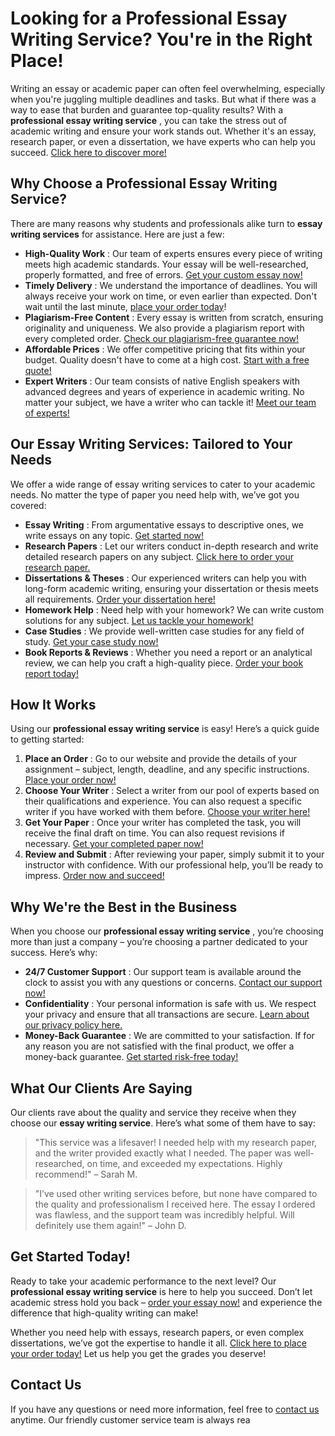 # Looking for a Professional Essay Writing Service? You're in the Right Place!

Writing an essay or academic paper can often feel overwhelming, especially when you're juggling multiple deadlines and tasks. But what if there was a way to ease that burden and guarantee top-quality results? With a **professional essay writing service** , you can take the stress out of academic writing and ensure your work stands out. Whether it's an essay, research paper, or even a dissertation, we have experts who can help you succeed. [Click here to discover more!](https://tinyurl.com/topessay?keyword=professional+essay+writing+service)

## Why Choose a Professional Essay Writing Service?

There are many reasons why students and professionals alike turn to **essay writing services** for assistance. Here are just a few:

- **High-Quality Work** : Our team of experts ensures every piece of writing meets high academic standards. Your essay will be well-researched, properly formatted, and free of errors. [Get your custom essay now!](https://tinyurl.com/topessay?keyword=professional+essay+writing+service)
- **Timely Delivery** : We understand the importance of deadlines. You will always receive your work on time, or even earlier than expected. Don't wait until the last minute, [place your order today](https://tinyurl.com/topessay?keyword=professional+essay+writing+service)!
- **Plagiarism-Free Content** : Every essay is written from scratch, ensuring originality and uniqueness. We also provide a plagiarism report with every completed order. [Check our plagiarism-free guarantee now!](https://tinyurl.com/topessay?keyword=professional+essay+writing+service)
- **Affordable Prices** : We offer competitive pricing that fits within your budget. Quality doesn't have to come at a high cost. [Start with a free quote!](https://tinyurl.com/topessay?keyword=professional+essay+writing+service)
- **Expert Writers** : Our team consists of native English speakers with advanced degrees and years of experience in academic writing. No matter your subject, we have a writer who can tackle it! [Meet our team of experts!](https://tinyurl.com/topessay?keyword=professional+essay+writing+service)

## Our Essay Writing Services: Tailored to Your Needs

We offer a wide range of essay writing services to cater to your academic needs. No matter the type of paper you need help with, we’ve got you covered:

- **Essay Writing** : From argumentative essays to descriptive ones, we write essays on any topic. [Get started now!](https://tinyurl.com/topessay?keyword=professional+essay+writing+service)
- **Research Papers** : Let our writers conduct in-depth research and write detailed research papers on any subject. [Click here to order your research paper.](https://tinyurl.com/topessay?keyword=professional+essay+writing+service)
- **Dissertations & Theses** : Our experienced writers can help you with long-form academic writing, ensuring your dissertation or thesis meets all requirements. [Order your dissertation here!](https://tinyurl.com/topessay?keyword=professional+essay+writing+service)
- **Homework Help** : Need help with your homework? We can write custom solutions for any subject. [Let us tackle your homework!](https://tinyurl.com/topessay?keyword=professional+essay+writing+service)
- **Case Studies** : We provide well-written case studies for any field of study. [Get your case study now!](https://tinyurl.com/topessay?keyword=professional+essay+writing+service)
- **Book Reports & Reviews** : Whether you need a report or an analytical review, we can help you craft a high-quality piece. [Order your book report today!](https://tinyurl.com/topessay?keyword=professional+essay+writing+service)

## How It Works

Using our **professional essay writing service** is easy! Here’s a quick guide to getting started:

1. **Place an Order** : Go to our website and provide the details of your assignment – subject, length, deadline, and any specific instructions. [Place your order now!](https://tinyurl.com/topessay?keyword=professional+essay+writing+service)
2. **Choose Your Writer** : Select a writer from our pool of experts based on their qualifications and experience. You can also request a specific writer if you have worked with them before. [Choose your writer here!](https://tinyurl.com/topessay?keyword=professional+essay+writing+service)
3. **Get Your Paper** : Once your writer has completed the task, you will receive the final draft on time. You can also request revisions if necessary. [Get your completed paper now!](https://tinyurl.com/topessay?keyword=professional+essay+writing+service)
4. **Review and Submit** : After reviewing your paper, simply submit it to your instructor with confidence. With our professional help, you’ll be ready to impress. [Order now and succeed!](https://tinyurl.com/topessay?keyword=professional+essay+writing+service)

## Why We're the Best in the Business

When you choose our **professional essay writing service** , you’re choosing more than just a company – you’re choosing a partner dedicated to your success. Here’s why:

- **24/7 Customer Support** : Our support team is available around the clock to assist you with any questions or concerns. [Contact our support now!](https://tinyurl.com/topessay?keyword=professional+essay+writing+service)
- **Confidentiality** : Your personal information is safe with us. We respect your privacy and ensure that all transactions are secure. [Learn about our privacy policy here.](https://tinyurl.com/topessay?keyword=professional+essay+writing+service)
- **Money-Back Guarantee** : We are committed to your satisfaction. If for any reason you are not satisfied with the final product, we offer a money-back guarantee. [Get started risk-free today!](https://tinyurl.com/topessay?keyword=professional+essay+writing+service)

## What Our Clients Are Saying

Our clients rave about the quality and service they receive when they choose our **essay writing service**. Here’s what some of them have to say:

> "This service was a lifesaver! I needed help with my research paper, and the writer provided exactly what I needed. The paper was well-researched, on time, and exceeded my expectations. Highly recommend!" – Sarah M.

> "I’ve used other writing services before, but none have compared to the quality and professionalism I received here. The essay I ordered was flawless, and the support team was incredibly helpful. Will definitely use them again!" – John D.

## Get Started Today!

Ready to take your academic performance to the next level? Our **professional essay writing service** is here to help you succeed. Don’t let academic stress hold you back – [order your essay now!](https://tinyurl.com/topessay?keyword=professional+essay+writing+service) and experience the difference that high-quality writing can make!

Whether you need help with essays, research papers, or even complex dissertations, we’ve got the expertise to handle it all. [Click here to place your order today!](https://tinyurl.com/topessay?keyword=professional+essay+writing+service) Let us help you get the grades you deserve!

## Contact Us

If you have any questions or need more information, feel free to [contact us](https://tinyurl.com/topessay?keyword=professional+essay+writing+service) anytime. Our friendly customer service team is always rea
